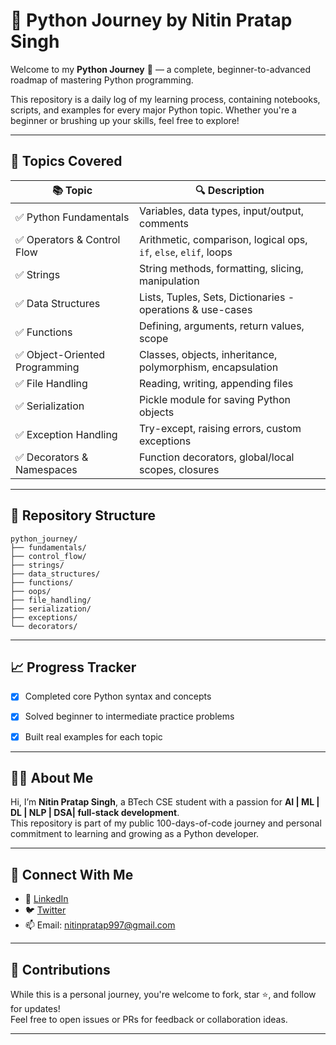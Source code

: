 # 🐍 Python Journey by Nitin Pratap Singh

Welcome to my **Python Journey** 🚀 — a complete, beginner-to-advanced roadmap of mastering Python programming.

This repository is a daily log of my learning process, containing notebooks, scripts, and examples for every major Python topic. Whether you're a beginner or brushing up your skills, feel free to explore!

---

## 🧠 Topics Covered

| 📚 Topic | 🔍 Description |
|---------|----------------|
| ✅ Python Fundamentals | Variables, data types, input/output, comments |
| ✅ Operators & Control Flow | Arithmetic, comparison, logical ops, `if`, `else`, `elif`, loops |
| ✅ Strings | String methods, formatting, slicing, manipulation |
| ✅ Data Structures | Lists, Tuples, Sets, Dictionaries - operations & use-cases |
| ✅ Functions | Defining, arguments, return values, scope |
| ✅ Object-Oriented Programming | Classes, objects, inheritance, polymorphism, encapsulation |
| ✅ File Handling | Reading, writing, appending files |
| ✅ Serialization | Pickle module for saving Python objects |
| ✅ Exception Handling | Try-except, raising errors, custom exceptions |
| ✅ Decorators & Namespaces | Function decorators, global/local scopes, closures |

---
## 📂 Repository Structure


```text
python_journey/
├── fundamentals/
├── control_flow/
├── strings/
├── data_structures/
├── functions/
├── oops/
├── file_handling/
├── serialization/
├── exceptions/
└── decorators/
```
---

## 📈 Progress Tracker

- [x] Completed core Python syntax and concepts  
- [x] Solved beginner to intermediate practice problems  
- [x] Built real examples for each topic  


---

## 🧑‍💻 About Me

Hi, I’m **Nitin Pratap Singh**, a BTech CSE student  with a passion for **AI | ML | DL | NLP | DSA| full-stack development**.  
This repository is part of my public 100-days-of-code journey and personal commitment to learning and growing as a Python developer.

---

## 📌 Connect With Me

- 🔗 [LinkedIn](https://www.linkedin.com/in/nitin-singh-bb7907298/)  
- 🐦 [Twitter](https://x.com/prata42085)  
- 📫 Email: [nitinpratap997@gmail.com](mailto:nitinpratap997@gmail.com)

---

## 🤝 Contributions

While this is a personal journey, you're welcome to fork, star ⭐, and follow for updates!  
Feel free to open issues or PRs for feedback or collaboration ideas.

---


